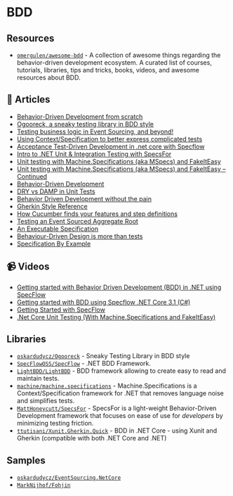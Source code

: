 
# BDD

## Resources
- [`omergulen/awesome-bdd`](https://github.com/omergulen/awesome-bdd) - A collection of awesome things regarding the behavior-driven development ecosystem. A curated list of courses, tutorials, libraries, tips and tricks, books, videos, and awesome resources about BDD.

## 📕 Articles
- [Behavior-Driven Development from scratch](https://beyondxscratch.com/2019/05/21/behavior-driven-development-from-scratch/)
- [Ogooreck, a sneaky testing library in BDD style](https://event-driven.io/en/ogooreck_sneaky_bdd_testing_framework/)
- [Testing business logic in Event Sourcing, and beyond!](https://event-driven.io/en/testing_event_sourcing/)
- [Using Context/Specification to better express complicated tests](https://jeremydmiller.com/2022/10/24/using-context-specification-to-better-express-complicated-tests/)
- [Acceptance Test-Driven Development in .net core with Specflow](https://itnext.io/acceptance-test-driven-development-in-net-core-with-specflow-dcb17fb7a893)
- [Intro to .NET Unit & Integration Testing with SpecsFor](https://www.infoq.com/articles/specsfor/)
- [Unit testing with Machine.Specifications (aka MSpecs) and FakeItEasy](https://dotnetcorecentral.com/blog/unit-testing-with-machine-specifications-aka-mspecs-and-fakeiteasy/)
- [Unit testing with Machine.Specifications (aka MSpecs) and FakeItEasy – Continued](https://dotnetcorecentral.com/blog/unit-testing-with-machine-specifications-aka-mspecs-and-fakeiteasy-continued/)
- [Behavior-Driven Development](https://www.codemag.com/article/0805061/Behavior-Driven-Development)
- [DRY vs DAMP in Unit Tests](https://enterprisecraftsmanship.com/posts/dry-damp-unit-tests)
- [Behavior Driven Development without the pain](https://www.functionize.com/blog/behavior-driven-development-without-the-pain)
- [Gherkin Style Reference](https://cucumber.io/docs/gherkin/reference/)
- [How Cucumber finds your features and step definitions](https://cucumber.io/docs/gherkin/step-organization/)
- [Testing an Event Sourced Aggregate Root](https://buildplease.com/pages/fpc-13/)
- [An Executable Specification](https://buildplease.com/pages/fpc-14/)
- [Behaviour-Driven Design is more than tests](https://event-driven.io/en/behaviour_driven_design_is_not_about_tests/)
- [Specification By Example](https://fraktalio.com/blog/specification-by-example.html)

## 📹 Videos
- [Getting started with Behavior Driven Development (BDD) in .NET using SpecFlow](https://www.youtube.com/watch?v=EEeVU0z26u0)
- [Getting started with BDD using Specflow .NET Core 3.1 (C#)](https://www.youtube.com/watch?v=O5oHiBD5Lvk)
- [Getting Started with SpecFlow](https://www.youtube.com/watch?v=HpRzI0C-x-8)
- [.Net Core Unit Testing (With Machine.Specifications and FakeItEasy)](https://www.youtube.com/watch?v=SaQPQik6_hc)
## Libraries
- [`oskardudycz/Ogooreck`](https://github.com/oskardudycz/Ogooreck) - Sneaky Testing Library in BDD style
- [`SpecFlowOSS/SpecFlow`](https://github.com/SpecFlowOSS/SpecFlow) - .NET BDD Framework. 
- [`LightBDD/LightBDD`](https://github.com/LightBDD/LightBDD) - BDD framework allowing to create easy to read and maintain tests.
- [`machine/machine.specifications`](https://github.com/machine/machine.specifications) - Machine.Specifications is a Context/Specification framework for .NET that removes language noise and simplifies tests.
- [`MattHoneycutt/SpecsFor`](https://github.com/MattHoneycutt/SpecsFor) - SpecsFor is a light-weight Behavior-Driven Development framework that focuses on ease of use for *developers* by minimizing testing friction.
- [`ttutisani/Xunit.Gherkin.Quick`](https://github.com/ttutisani/Xunit.Gherkin.Quick) - BDD in .NET Core - using Xunit and Gherkin (compatible with both .NET Core and .NET)

## Samples
- [`oskardudycz/EventSourcing.NetCore`](https://github.com/oskardudycz/EventSourcing.NetCore/tree/main/Sample)
- [`MarkNijhof/Fohjin`](https://github.com/MarkNijhof/Fohjin/)